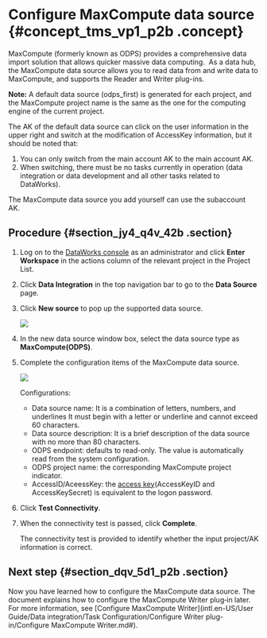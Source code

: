 # Configure MaxCompute data source {#concept_tms_vp1_p2b .concept}

MaxCompute \(formerly known as ODPS\) provides a comprehensive data import solution that allows quicker massive data computing.  As a data hub, the MaxCompute data source allows you to read data from and write data to MaxCompute, and supports the Reader and Writer plug-ins.

**Note:** A default data source \(odps\_first\) is generated for each project, and the MaxCompute project name is the same as the one for the computing engine of the current project.

The AK of the default data source can click on the user information in the upper right and switch at the modification of AccessKey information, but it should be noted that:

1.  You can only switch from the main account AK to the main account AK.
2.  When switching, there must be no tasks currently in operation \(data integration or data development and all other tasks related to DataWorks\).

The MaxCompute data source you add yourself can use the subaccount AK.

## Procedure {#section_jy4_q4v_42b .section}

1.  Log on to the [DataWorks console](https://workbench.data.aliyun.com/console) as an administrator and click **Enter Workspace** in the actions column of the relevant project in the Project List.
2.  Click **Data Integration** in the top navigation bar to go to the **Data Source** page.
3.  Click **New source** to pop up the supported data source.

    ![](http://static-aliyun-doc.oss-cn-hangzhou.aliyuncs.com/assets/img/16204/15475197027542_en-US.png)

4.  In the new data source window box, select the data source type as **MaxCompute\(ODPS\)**.
5.  Complete the configuration items of the MaxCompute data source.

    ![](http://static-aliyun-doc.oss-cn-hangzhou.aliyuncs.com/assets/img/16204/15475197027543_en-US.jpg)

    Configurations:

    -   Data source name: It is a combination of letters, numbers, and underlines It must begin with a letter or underline and cannot exceed 60 characters.
    -   Data source description: It is a brief description of the data source with no more than 80 characters.
    -   ODPS endpoint: defaults to read-only. The value is automatically read from the system configuration.
    -   ODPS project name: the corresponding MaxCompute project indicator.
    -   AccessID/AceessKey: the [access key](https://www.alibabacloud.com/help/zh/doc-detail/53045.htm)\(AccessKeyID and AccessKeySecret\) is equivalent to the logon password.
6.  Click **Test Connectivity**.
7.  When the connectivity test is passed, click **Complete**.

    The connectivity test is provided to identify whether the input project/AK information is correct.


## Next step {#section_dqv_5d1_p2b .section}

Now you have learned how to configure the MaxCompute data source. The document explains how to configure the MaxCompute Writer plug‑in later. For more information, see [Configure MaxCompute Writer](intl.en-US/User Guide/Data integration/Task Configuration/Configure Writer plug-in/Configure MaxCompute Writer.md#).

